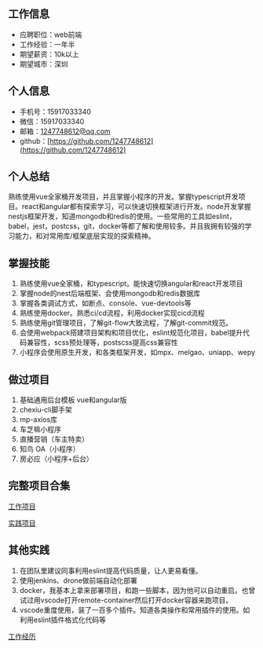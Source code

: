## 工作信息

- 应聘职位：web前端
- 工作经验：一年半
- 期望薪资：10k以上
- 期望城市：深圳

## 个人信息

- 手机号：15917033340
- 微信：15917033340
- 邮箱：1247748612@qq.com
- github：[https://github.com/1247748612](https://github.com/1247748612)

## 个人总结

熟练使用vue全家桶开发项目，并且掌握小程序的开发。掌握typescript开发项目。react和angular都有探索学习，可以快速切换框架进行开发。node开发掌握nestjs框架开发，知道mongodb和redis的使用。一些常用的工具如eslint，babel，jest，postcss，git，docker等都了解和使用较多。并且我拥有较强的学习能力，和对常用库/框架底层实现的探索精神。

## 掌握技能

1. 熟练使用vue全家桶，和typescript。能快速切换angular和react开发项目
2. 掌握node的nest后端框架、会使用mongodb和redis数据库
3. 掌握各类调试方式，如断点、console、vue-devtools等
4. 熟练使用docker。熟悉ci/cd流程，利用docker实现cicd流程
5. 熟练使用git管理项目，了解git-flow大致流程，了解git-commit规范。
6. 会使用webpack搭建项目架构和项目优化，eslint规范化项目，babel提升代码兼容性，scss预处理等，postscss提高css兼容性
7. 小程序会使用原生开发，和各类框架开发，如mpx、melgao、uniapp、wepy

## 做过项目

1. 基础通用后台模板 vue和angular版
2. chexiu-cli脚手架
3. mp-axios库
4. 车芝嘛小程序
5. 直播营销（车主特卖）
6. 知鸟 OA（小程序）
7. 房必应（小程序+后台）

## 完整项目合集

[工作项目](https://www.notion.so/164d15c02b2c4eb89287a00b0d30b51f)

[实践项目](https://www.notion.so/5f42800bb8b549c5b4ec4d7d5a52ab77)

## 其他实践

1. 在团队里建议同事利用eslint提高代码质量，让人更易看懂。
2. 使用jenkins、drone做前端自动化部署
3. docker，我基本上拿来部署项目，和跑一些脚本，因为他可以自动重启。也曾试过用vscode打开remote-container然后打开docker容器来跑项目。
4. vscode重度使用，装了一百多个插件。知道各类操作和常用插件的使用。如利用eslint插件格式化代码等

[工作经历](https://www.notion.so/0480a6185dab4499985bcd68188ed376)
